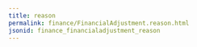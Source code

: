 ```yaml
---
title: reason
permalink: finance/FinancialAdjustment.reason.html
jsonid: finance_financialadjustment_reason
---
```

